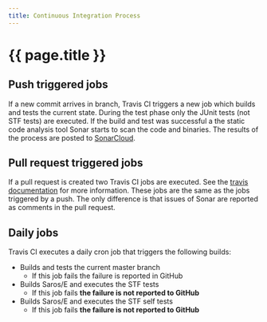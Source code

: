 ```yaml
---
title: Continuous Integration Process
---
```


# {{ page.title }}

## Push triggered jobs
If a new commit arrives in branch, Travis CI triggers a new job which builds and tests the current state. During the
test phase only the JUnit tests (not STF tests) are executed. If the build and test was successful a the static
code analysis tool Sonar starts to scan the code and binaries. The results of the process are posted to [SonarCloud](https://sonarcloud.io/).

## Pull request triggered jobs
If a pull request is created two Travis CI jobs are executed. See the [travis documentation](https://docs.travis-ci.com/user/pull-requests/#%E2%80%98Double-builds%E2%80%99-on-pull-requests) for more information.
These jobs are the same as the jobs triggered by a push. The only difference is that issues of Sonar are reported as comments in the pull request.

## Daily jobs
Travis CI executes a daily cron job that triggers the following builds:
* Builds and tests the current master branch
  * If this job fails the failure is reported in GitHub
* Builds Saros/E and executes the STF tests
  * If this job fails **the failure is not reported to GitHub**
* Builds Saros/E and executes the STF self tests
  * If this job fails **the failure is not reported to GitHub**
